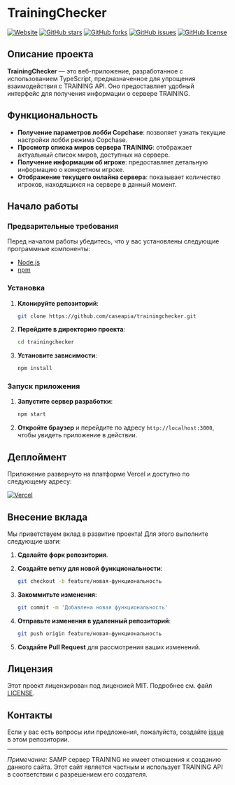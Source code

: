 # TrainingChecker

[![Website](https://img.shields.io/website?url=https%3A%2F%2Ftrainingchecker.vercel.app)](https://trainingchecker.vercel.app)
[![GitHub stars](https://img.shields.io/github/stars/caseapia/trainingchecker)](https://github.com/caseapia/trainingchecker/stargazers)
[![GitHub forks](https://img.shields.io/github/forks/caseapia/trainingchecker)](https://github.com/caseapia/trainingchecker/network/members)
[![GitHub issues](https://img.shields.io/github/issues/caseapia/trainingchecker)](https://github.com/caseapia/trainingchecker/issues)
[![GitHub license](https://img.shields.io/github/license/caseapia/trainingchecker)](https://github.com/caseapia/trainingchecker/blob/main/LICENSE)

## Описание проекта

**TrainingChecker** — это веб-приложение, разработанное с использованием TypeScript, предназначенное для упрощения взаимодействия с TRAINING API. Оно предоставляет удобный интерфейс для получения информации о сервере TRAINING.

## Функциональность

- **Получение параметров лобби Copchase**: позволяет узнать текущие настройки лобби режима Copchase.
- **Просмотр списка миров сервера TRAINING**: отображает актуальный список миров, доступных на сервере.
- **Получение информации об игроке**: предоставляет детальную информацию о конкретном игроке.
- **Отображение текущего онлайна сервера**: показывает количество игроков, находящихся на сервере в данный момент.

## Начало работы

### Предварительные требования

Перед началом работы убедитесь, что у вас установлены следующие программные компоненты:

- [Node.js](https://nodejs.org/)
- [npm](https://www.npmjs.com/)

### Установка

1. **Клонируйте репозиторий**:

    ```bash
    git clone https://github.com/caseapia/trainingchecker.git
    ```

2. **Перейдите в директорию проекта**:

    ```bash
    cd trainingchecker
    ```

3. **Установите зависимости**:

    ```bash
    npm install
    ```

### Запуск приложения

1. **Запустите сервер разработки**:

    ```bash
    npm start
    ```

2. **Откройте браузер** и перейдите по адресу `http://localhost:3000`, чтобы увидеть приложение в действии.

## Деплоймент

Приложение развернуто на платформе Vercel и доступно по следующему адресу:

[![Vercel](https://img.shields.io/badge/Deployed%20on-Vercel-blue)](https://trainingchecker.vercel.app)

## Внесение вклада

Мы приветствуем вклад в развитие проекта! Для этого выполните следующие шаги:

1. **Сделайте форк репозитория**.
2. **Создайте ветку для новой функциональности**:

    ```bash
    git checkout -b feature/новая-функциональность
    ```

3. **Закоммитьте изменения**:

    ```bash
    git commit -m 'Добавлена новая функциональность'
    ```

4. **Отправьте изменения в удаленный репозиторий**:

    ```bash
    git push origin feature/новая-функциональность
    ```

5. **Создайте Pull Request** для рассмотрения ваших изменений.

## Лицензия

Этот проект лицензирован под лицензией MIT. Подробнее см. файл [LICENSE](https://github.com/caseapia/trainingchecker/blob/main/LICENSE).

## Контакты

Если у вас есть вопросы или предложения, пожалуйста, создайте [issue](https://github.com/caseapia/trainingchecker/issues) в этом репозитории.

---

*Примечание*: SAMP сервер TRAINING не имеет отношения к созданию данного сайта. Этот сайт является частным и использует TRAINING API в соответствии с разрешением его создателя.

